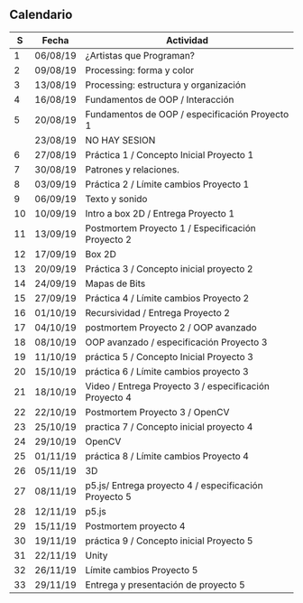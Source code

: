 ## Calendario

| S  | Fecha    | Actividad                                              |
|----|----------|--------------------------------------------------------|
| 1  | 06/08/19 | ¿Artistas que Programan?                               |
| 2  | 09/08/19 | Processing: forma y color                              |
| 3  | 13/08/19 | Processing: estructura y organización                  |
| 4  | 16/08/19 | Fundamentos de OOP / Interacción                       |
| 5  | 20/08/19 | Fundamentos de OOP / especificación Proyecto 1         |
|    | 23/08/19 | NO HAY SESION                                          |
| 6  | 27/08/19 | Práctica 1 / Concepto Inicial Proyecto 1               |
| 7  | 30/08/19 | Patrones y relaciones.                                 |
| 8  | 03/09/19 | Práctica 2 / Límite cambios Proyecto 1                 |
| 9  | 06/09/19 | Texto y sonido                                         |
| 10 | 10/09/19 | Intro a box 2D / Entrega Proyecto 1                    |
| 11 | 13/09/19 | Postmortem Proyecto 1 / Especificación Proyecto 2      |
| 12 | 17/09/19 | Box 2D                                                 |
| 13 | 20/09/19 | Práctica 3 / Concepto inicial proyecto 2               |
| 14 | 24/09/19 | Mapas de Bits                                          |
| 15 | 27/09/19 | Práctica 4 / Límite cambios Proyecto 2                 |
| 16 | 01/10/19 | Recursividad / Entrega Proyecto 2                      |
| 17 | 04/10/19 | postmortem Proyecto 2 / OOP avanzado                   |
| 18 | 08/10/19 | OOP avanzado / especificación Proyecto 3               |
| 19 | 11/10/19 | práctica 5  / Concepto Inicial Proyecto 3              |
| 20 | 15/10/19 | práctica 6 / Límite cambios proyecto 3                 |
| 21 | 18/10/19 | Video / Entrega Proyecto 3 / especificación Proyecto 4 |
| 22 | 22/10/19 | Postmortem Proyecto 3 / OpenCV                         |
| 23 | 25/10/19 | practica 7 / Concepto inicial proyecto 4               |
| 24 | 29/10/19 | OpenCV                                                 |
| 25 | 01/11/19 | práctica 8 / Límite cambios Proyecto 4                 |
| 26 | 05/11/19 | 3D                                                     |
| 27 | 08/11/19 | p5.js/ Entrega proyecto 4 / especificación Proyecto 5  |
| 28 | 12/11/19 | p5.js                                                  |
| 29 | 15/11/19 | Postmortem proyecto 4                                  |
| 30 | 19/11/19 | práctica 9 / Concepto inicial Proyecto 5               |
| 31 | 22/11/19 | Unity                                                  |
| 32 | 26/11/19 | Límite cambios Proyecto 5                              |
| 33 | 29/11/19 | Entrega y presentación de proyecto 5                   |
